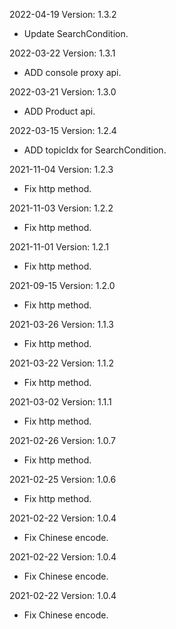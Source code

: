 2022-04-19 Version: 1.3.2
- Update SearchCondition.

2022-03-22 Version: 1.3.1
- ADD console proxy api.

2022-03-21 Version: 1.3.0
- ADD Product api.

2022-03-15 Version: 1.2.4
- ADD topicIdx for SearchCondition.

2021-11-04 Version: 1.2.3
- Fix http method.

2021-11-03 Version: 1.2.2
- Fix http method.

2021-11-01 Version: 1.2.1
- Fix http method.

2021-09-15 Version: 1.2.0
- Fix http method.

2021-03-26 Version: 1.1.3
- Fix http method.

2021-03-22 Version: 1.1.2
- Fix http method.

2021-03-02 Version: 1.1.1
- Fix http method.

2021-02-26 Version: 1.0.7
- Fix http method.

2021-02-25 Version: 1.0.6
- Fix http method.

2021-02-22 Version: 1.0.4
- Fix Chinese encode.

2021-02-22 Version: 1.0.4
- Fix Chinese encode.

2021-02-22 Version: 1.0.4
- Fix Chinese encode.

